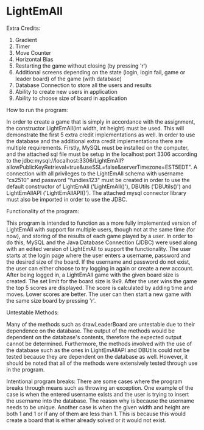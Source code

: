 # LightEmAll

Extra Credits:
1) Gradient
2) Timer
3) Move Counter
4) Horizontal Bias
5) Restarting the game without closing (by pressing 'r')
6) Additional screens depending on the state (login, login fail, game or leader board) of the game (with database)
7) Database Connection to store all the users and results
8) Ability to create new users in application
9) Ability to choose size of board in application


How to run the program:

In order to create a game that is simply in accordance with the assignment, the constructor 
LightEmAll(int width, int height) must be used. This will demonstrate the first 5 extra credit implementations
as well.
In order to use the database and the additional extra credit implementations there are multiple requirements.
Firstly, MySQL must be installed on the computer, and the attached sql file must be setup in the localhost port 3306
according to the jdbc:mysql://localhost:3306/LightEmAll?allowPublicKeyRetrieval=true&useSSL=false&serverTimezone=EST5EDT".
A connection with all privileges to the LightEmAll schema with username "cs2510" and password "fundies123" must be
created in order to use the default constructor of LightEmAll ('LightEmAll()'), DBUtils ('DBUtils()') and
LightEmAllAPI ('LightEmAllAPI()').
The attached mysql connector library must also be imported in order to use the JDBC.


Functionality of the program:

This program is intended to function as a more fully implemented version of LightEmAll with support for multiple users,
though not at the same time (for now), and storing of the results of each game played by a user. In order to do this,
MySQL and the Java Database Connection (JDBC) were used along with an edited version of LightEmAll to support the
functionality.
The user starts at the login page where the user enters a username, password and the desired size of the board.
If the username and password do not exist, the user can either choose to try logging in again or create a new account.
After being logged in, a LightEmAll game with the given board size is created. The set limit for the board size is 9x9.
After the user wins the game the top 5 scores are displayed. The score is calculated by adding time and moves. Lower
scores are better. The user can then start a new game with the same size board by pressing 'r'.

Untestable Methods:

Many of the methods such as drawLeaderBoard are untestable due to their dependence on the database. The output of the
methods would be dependent on the database's contents, therefore the expected output cannot be determined.
Furthermore, the methods involved with the use of the database such as the ones in LightEmAllAPI and DBUtils could not
be tested because they are dependent on the database as well.
However, it should be noted that all of the methods were extensively tested through use in the program.

Intentional program breaks:
There are some cases where the program breaks through means such as throwing an exception.
One example of the case is when the entered username exists and the user is trying to insert the username into the
database. The reason why is because the username needs to be unique.
Another case is when the given width and height are both 1 and 1 or if any of them are less than 1. This is because
this would create a board that is either already solved or it would not exist.
